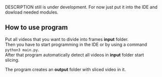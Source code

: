 DESCRIPTION still is under development.
For now just put it into the IDE and dowload needed modules.


## How to use program
Put all videos that you want to divide into frames <b>input</b> folder. </br>Then you have to start programming in the IDE or by using a command ```python3 main.py```.</br> After that program automatically detect all videos in <b>input</b> folder start slicing.

The program creates an <b>output</b> folder with sliced video in it.



